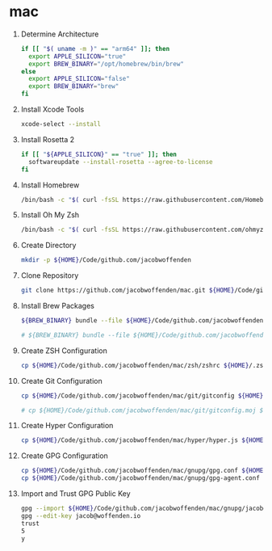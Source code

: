 # mac

1. Determine Architecture

    ```bash
    if [[ "$( uname -m )" == "arm64" ]]; then
      export APPLE_SILICON="true"
      export BREW_BINARY="/opt/homebrew/bin/brew"
    else
      export APPLE_SILICON="false"
      export BREW_BINARY="brew"
    fi
    ```

1. Install Xcode Tools

    ```bash
    xcode-select --install
    ```

1. Install Rosetta 2

    ```bash
    if [[ "${APPLE_SILICON}" == "true" ]]; then
      softwareupdate --install-rosetta --agree-to-license
    fi
    ```

1. Install Homebrew

    ```bash
    /bin/bash -c "$( curl -fsSL https://raw.githubusercontent.com/Homebrew/install/HEAD/install.sh )"
    ```

1. Install Oh My Zsh

    ```bash
    /bin/bash -c "$( curl -fsSL https://raw.githubusercontent.com/ohmyzsh/ohmyzsh/master/tools/install.sh )"
    ```

1. Create Directory

    ```bash
    mkdir -p ${HOME}/Code/github.com/jacobwoffenden
    ```

1. Clone Repository

    ```bash
    git clone https://github.com/jacobwoffenden/mac.git ${HOME}/Code/github.com/jacobwoffenden/mac
    ```

1. Install Brew Packages

    ```bash
    ${BREW_BINARY} bundle --file ${HOME}/Code/github.com/jacobwoffenden/mac/Brewfile

    # ${BREW_BINARY} bundle --file ${HOME}/Code/github.com/jacobwoffenden/mac/Brewfile.moj
    ```

1. Create ZSH Configuration

    ```bash
    cp ${HOME}/Code/github.com/jacobwoffenden/mac/zsh/zshrc ${HOME}/.zshrc
    ```

1. Create Git Configuration

    ```bash
    cp ${HOME}/Code/github.com/jacobwoffenden/mac/git/gitconfig ${HOME}/.gitconfig

    # cp ${HOME}/Code/github.com/jacobwoffenden/mac/git/gitconfig.moj ${HOME}/.gitconfig
    ```

1. Create Hyper Configuration

    ```bash
    cp ${HOME}/Code/github.com/jacobwoffenden/mac/hyper/hyper.js ${HOME}/.hyper.js
    ```

1. Create GPG Configuration

    ```bash
    cp ${HOME}/Code/github.com/jacobwoffenden/mac/gnupg/gpg.conf ${HOME}/.gnupg/gpg.conf
    cp ${HOME}/Code/github.com/jacobwoffenden/mac/gnupg/gpg-agent.conf ${HOME}/.gnupg/gpg-agent.conf
    ```

1. Import and Trust GPG Public Key

    ```bash
    gpg --import ${HOME}/Code/github.com/jacobwoffenden/mac/gnupg/jacob@woffenden.io.asc
    gpg --edit-key jacob@woffenden.io
    trust
    5
    y
    ```
